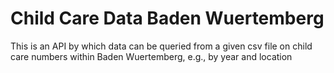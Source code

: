 # Child Care Data Baden Wuertemberg
This is an API by which data can be queried from a given csv file on child care numbers within Baden Wuertemberg, e.g., by year and location
